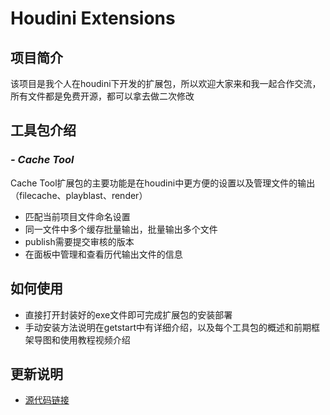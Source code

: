 
# Houdini Extensions

## 项目简介

该项目是我个人在houdini下开发的扩展包，所以欢迎大家来和我一起合作交流，所有文件都是免费开源，都可以拿去做二次修改

## 工具包介绍

### *- Cache Tool*

Cache Tool扩展包的主要功能是在houdini中更方便的设置以及管理文件的输出（filecache、playblast、render）

- 匹配当前项目文件命名设置
- 同一文件中多个缓存批量输出，批量输出多个文件
- publish需要提交审核的版本
- 在面板中管理和查看历代输出文件的信息

## 如何使用

- 直接打开封装好的exe文件即可完成扩展包的安装部署
- 手动安装方法说明在getstart中有详细介绍，以及每个工具包的概述和前期框架导图和使用教程视频介绍

## 更新说明

- [源代码链接](https://github.com/chuckbibi/Houdini-Extensions8)
